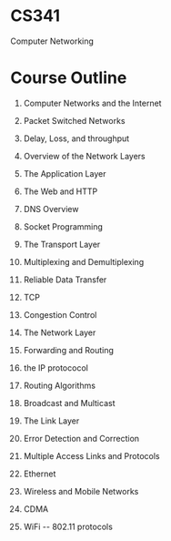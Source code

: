 CS341
=====

Computer Networking

Course Outline
==============

1.  Computer Networks and the Internet

  1. Packet Switched Networks
  1. Delay, Loss, and throughput
  1. Overview of the Network Layers

2.  The Application Layer

  1. The Web and HTTP
  1. DNS Overview
  1. Socket Programming
  

3.  The Transport Layer

  1. Multiplexing and Demultiplexing
  1. Reliable Data Transfer
  1. TCP
  1. Congestion Control

4.  The Network Layer

  1. Forwarding and Routing
  1. the IP protococol
  1. Routing Algorithms
  1. Broadcast and Multicast
  
5.  The Link Layer

  1. Error Detection and Correction
  1. Multiple Access Links and Protocols
  1. Ethernet

6.  Wireless and Mobile Networks

  1. CDMA
  1. WiFi -- 802.11 protocols
  
